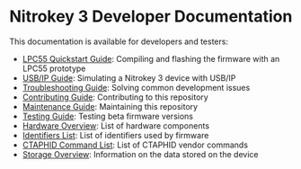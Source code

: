 # Nitrokey 3 Developer Documentation

This documentation is available for developers and testers:
- [LPC55 Quickstart Guide](./lpc55-quickstart.md): Compiling and flashing the firmware with an LPC55 prototype
- [USB/IP Guide](./usbip.md): Simulating a Nitrokey 3 device with USB/IP
- [Troubleshooting Guide](./troubleshooting.md): Solving common development issues
- [Contributing Guide](./contributing.md): Contributing to this repository
- [Maintenance Guide](./maintenance.md): Maintaining this repository
- [Testing Guide](./testing.md): Testing beta firmware versions
- [Hardware Overview](./hardware.md): List of hardware components
- [Identifiers List](./identifiers.md): List of identifiers used by firmware
- [CTAPHID Command List](./ctaphid-commands.md): List of CTAPHID vendor commands
- [Storage Overview](./storage.md): Information on the data stored on the device
